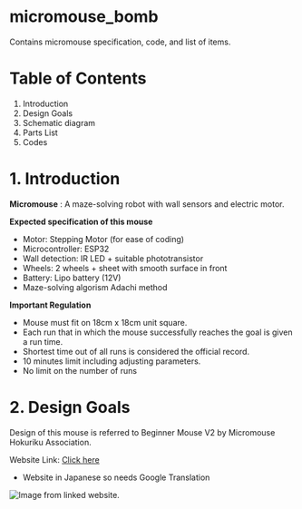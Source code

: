 # micromouse_bomb
Contains micromouse specification, code, and list of items.

# Table of Contents
1. Introduction
2. Design Goals
3. Schematic diagram
4. Parts List
5. Codes

# 1. Introduction
**Micromouse** : A maze-solving robot with wall sensors and electric motor.

**Expected specification of this mouse**
- Motor: Stepping Motor (for ease of coding)
- Microcontroller: ESP32
- Wall detection: IR LED + suitable phototransistor
- Wheels: 2 wheels + sheet with smooth surface in front
- Battery: Lipo battery (12V)
- Maze-solving algorism Adachi method

**Important Regulation** 
- Mouse must fit on 18cm x 18cm unit square.
- Each run that in which the mouse successfully reaches the goal is given a run time.
- Shortest time out of all runs is considered the official record. 
- 10 minutes limit including adjusting parameters.
- No limit on the number of runs

# 2. Design Goals
Design of this mouse is referred to Beginner Mouse V2 by Micromouse Hokuriku Association. 

Website Link: [Click here](https://sites.google.com/a/itolab-ktc.com/mouse_hokuriku/basicmouse2) 
* Website in Japanese so needs Google Translation
<picture>
  <source media="(prefers-color-scheme: dark)" srcset="https://lh6.googleusercontent.com/ynEXh3nJRgc4qSB2B2UYC_yGcYfeHQZUn-K-Wcx3wwxBUWOmIWRztMNgRRSQ16CtmstAoWRhwGq37AcvjjaEoeUJHji6c6zHhmz7pxtvfIdOyVq2mDGjmBr94GbwVkdLzw=w1280">
  <source media="(prefers-color-scheme: light)" srcset="https://lh6.googleusercontent.com/ynEXh3nJRgc4qSB2B2UYC_yGcYfeHQZUn-K-Wcx3wwxBUWOmIWRztMNgRRSQ16CtmstAoWRhwGq37AcvjjaEoeUJHji6c6zHhmz7pxtvfIdOyVq2mDGjmBr94GbwVkdLzw=w1280">
  <img alt="Image from linked website." src="https://lh6.googleusercontent.com/ynEXh3nJRgc4qSB2B2UYC_yGcYfeHQZUn-K-Wcx3wwxBUWOmIWRztMNgRRSQ16CtmstAoWRhwGq37AcvjjaEoeUJHji6c6zHhmz7pxtvfIdOyVq2mDGjmBr94GbwVkdLzw=w1280">
</picture>



